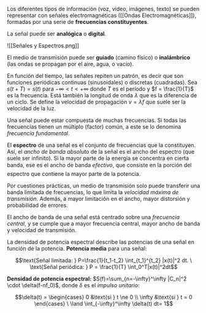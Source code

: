 Los diferentes tipos de información (voz, video, imágenes, texto) se pueden representar con señales electromagnéticas ([[Ondas Electromagnéticas]]), formadas por una serie de **frecuencias constituyentes**.

La señal puede ser **analógica** o **digital**.

![[Señales y Espectros.png]]

El medio de transmisión puede ser **guiado** (camino físico) o **inalámbrico** (las ondas se propagan por el aire, agua, o vacío).

En función del tiempo, las señales repiten un patrón, es decir que son funciones periódicas continuas (sinusoidales) o discretas (cuadradas). Sea $s(t+T)=s(t)$ para $-\infty \lt t \lt + \infty$ donde $T$ es el período y $f = \frac{1}{T}$ es la frecuencia. Está también la longitud de onda $\lambda$ que es la diferencia de un ciclo. Se define la velocidad de propagación $v =\lambda f$ que suele ser la velocidad de la luz.

Una señal puede estar compuesta de muchas frecuencias. Si todas las frecuencias tienen un múltiplo (factor) común, a este se lo denomina *frecuencia fundamental*.

El **espectro** de una señal es el conjunto de frecuencias que la constituyen. Así, el *ancho de banda absoluto* de la señal es el ancho del espectro (que suele ser infinito). Si la mayor parte de la energía se concentra en cierta banda, ese es el ancho de banda *efectivo*, que consiste en la porción del espectro que contiene la mayor parte de la potencia.

Por cuestiones prácticas, un medio de transmisión solo puede transferir una banda limitada de frecuencias, lo que limita la *velocidad máxima de transmisión*. Además, a mayor limitación en el ancho, mayor distorsión y probabilidad de errores.

El ancho de banda de una señal está centrado sobre una *frecuencia central*, y se cumple que a mayor frecuencia central, mayor ancho de banda y velocidad de transmisión.

La densidad de potencia espectral describe las potencias de una señal en función de la potencia. **Potencia media** para una señal:

$$\text{Señal limitada: } P=\frac{1}{t_1-t_2} \int_{t_1}^{t_2} |x(t)|^2 dt. \ \text{Señal periódica: } P = \frac{1}{T} \int_0^T|x(t)|^2dt$$

**Densidad de potencia espectral:** $S(f)=\sum_{n=-\infty}^\infty |C_n|^2 \cdot \delta(f-nf_0)$, donde $\delta$ es el *impulso unitario*:

$$\delta(t) = \begin{cases} 0 &\text{si } t \ne 0 \\ \infty &\text{si } t = 0 \end{cases} \ \land \int_{-\infty}^\infty \delta(t) dt= 1$$
